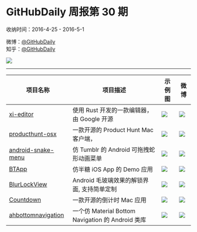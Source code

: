 # GitHubDaily 周报第 30 期

收纳时间：2016-4-25 - 2016-5-1

微博：[@GitHubDaily](https://weibo.com/GitHubDaily)    
知乎：[@GitHubDaily](https://www.zhihu.com/people/githubdaily)

![](https://raw.githubusercontent.com/GitHubDaily/GitHubDaily/master/assets/weixin.png)

---

项目名称 | 项目描述 | 示例图 | 微博
--- | --- | --- | ---
[xi-editor](https://github.com/google/xi-editor) | 使用 Rust 开发的一款编辑器，由 Google 开源 | ![](http://ww3.sinaimg.cn/large/006fiYtfjw1f3g5rw47gfj310m0o6qcu.jpg) | [![](https://raw.githubusercontent.com/GitHubDaily/GitHubDaily/master/assets/sina_logo.png)](https://weibo.com/5722964389/DtxZNtvtv)
[producthunt-osx](https://github.com/producthunt/producthunt-osx) | 一款开源的 Product Hunt Mac 客户端， | ![](http://ww3.sinaimg.cn/large/006fiYtfjw1f3fvuqiy2jj31400p043u.jpg) | [![](https://raw.githubusercontent.com/GitHubDaily/GitHubDaily/master/assets/sina_logo.png)](https://weibo.com/5722964389/DtvKtkMoj)
[android-snake-menu](https://github.com/xmuSistone/android-snake-menu) | 仿 Tumblr 的 Android 可拖拽蛇形动画菜单 | ![](http://ww2.sinaimg.cn/large/006fiYtfjw1f2cmatm4rug30d40ncdnz.gif) | [![](https://raw.githubusercontent.com/GitHubDaily/GitHubDaily/master/assets/sina_logo.png)](https://weibo.com/5722964389/Dtf79wkXC)
[BTApp](https://github.com/Ryan0520/BTApp) | 仿半糖 iOS App 的 Demo 应用 | ![](http://ww2.sinaimg.cn/large/006fiYtfjw1f2cmcwjlbpg30d90o91ky.gif) | [![](https://raw.githubusercontent.com/GitHubDaily/GitHubDaily/master/assets/sina_logo.png)](https://weibo.com/5722964389/Dt5GEFT7V)
[BlurLockView](https://github.com/Nightonke/BlurLockView) | Android 毛玻璃效果的解锁界面, 支持简单定制 | ![](http://ww3.sinaimg.cn/large/006fiYtfjw1f2cg3aakofj30h00y0q4w.jpg) | [![](https://raw.githubusercontent.com/GitHubDaily/GitHubDaily/master/assets/sina_logo.png)](https://weibo.com/5722964389/DsWga8cbW)
[Countdown](https://github.com/soffes/Countdown) | 一款开源的倒计时 Mac 应用 | ![](http://ww4.sinaimg.cn/large/006fiYtfjw1f2cmejnoiwg30hr0ahjrc.gif) | [![](https://raw.githubusercontent.com/GitHubDaily/GitHubDaily/master/assets/sina_logo.png)](https://weibo.com/5722964389/DsMPFja4o)
[ahbottomnavigation](https://github.com/aurelhubert/ahbottomnavigation) | 一个仿 Material Bottom Navigation 的 Android 类库 | ![](http://ww4.sinaimg.cn/large/006fiYtfjw1f2cltpapyng308w0ft43u.gif) | [![](https://raw.githubusercontent.com/GitHubDaily/GitHubDaily/master/assets/sina_logo.png)](https://weibo.com/5722964389/DsDpar5iQ)
